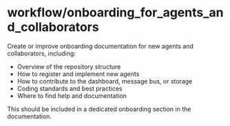 # workflow/onboarding_for_agents_and_collaborators

Create or improve onboarding documentation for new agents and collaborators, including:
- Overview of the repository structure
- How to register and implement new agents
- How to contribute to the dashboard, message bus, or storage
- Coding standards and best practices
- Where to find help and documentation

This should be included in a dedicated onboarding section in the documentation. 